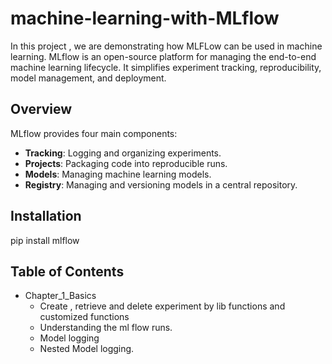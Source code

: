 # machine-learning-with-MLflow
In this project , we are demonstrating how MLFLow  can be used in machine learning. MLflow is an open-source platform for managing the end-to-end machine learning lifecycle. It simplifies experiment tracking, reproducibility, model management, and deployment.

## Overview 

MLflow provides four main components:

- **Tracking**: Logging and organizing experiments.
- **Projects**: Packaging code into reproducible runs.
- **Models**: Managing machine learning models.
- **Registry**: Managing and versioning models in a central repository.

## Installation

pip install mlflow

## Table of Contents

- Chapter_1_Basics
   - Create , retrieve and delete experiment by lib functions and customized functions
   - Understanding the ml flow runs.
   - Model logging
   - Nested Model logging.

